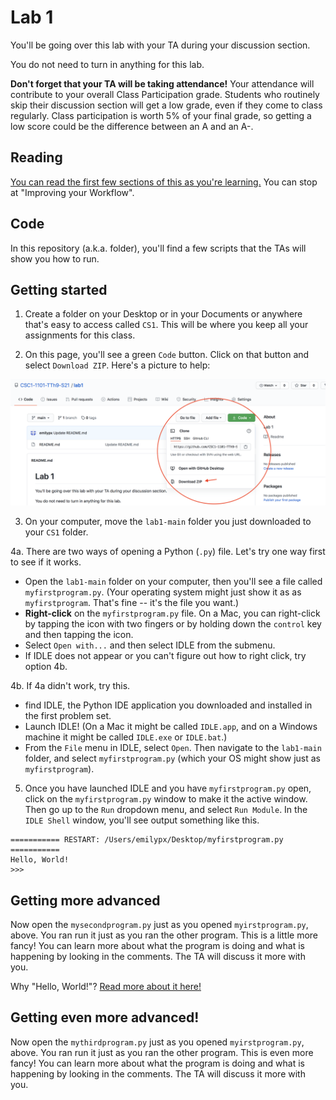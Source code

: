 # Lab 1

You'll be going over this lab with your TA during your discussion section.

You do not need to turn in anything for this lab.

**Don't forget that your TA will be taking attendance!** Your attendance will contribute to your overall Class Participation grade. Students who routinely skip their discussion section will get a low grade, even if they come to class regularly. Class participation is worth 5% of your final grade, so getting a low score could be the difference between an A and an A-.

## Reading
[You can read the first few sections of this as you're learning.](https://realpython.com/python-idle/) You can stop at "Improving your Workflow".

## Code
In this repository (a.k.a. folder), you'll find a few scripts that the TAs will show you how to run.


## Getting started
1. Create a folder on your Desktop or in your Documents or anywhere that's easy to access called `CS1`. This will be where you keep all your assignments for this class.

2. On this page, you'll see a green `Code` button. Click on that button and select `Download ZIP`. Here's a picture to help:

<img src="picture1.png" width="600">


3. On your computer, move the ``lab1-main`` folder you just downloaded to your `CS1` folder.

4a. There are two ways of opening a Python (``.py``) file. Let's try one way first to see if it works.

  * Open the `lab1-main` folder on your computer, then you'll see a file called `myfirstprogram.py`. (Your operating system might just show it as as `myfirstprogram`. That's fine -- it's the file you want.) 
  * **Right-click** on the `myfirstprogram.py` file. On a Mac, you can right-click by tapping the icon with two fingers or by holding down the ``control`` key and then tapping the icon.
  * Select `Open with...` and then select IDLE from the submenu.
  * If IDLE does not appear or you can't figure out how to right click, try option 4b.

4b. If 4a didn't work, try this. 
  * find IDLE, the Python IDE application you downloaded and installed in the first problem set. 
  * Launch IDLE! (On a Mac it might be called ``IDLE.app``, and on a Windows machine it might be called ``IDLE.exe`` or ``IDLE.bat``.)
  * From the `File` menu in IDLE, select `Open`. Then navigate to the `lab1-main` folder, and select `myfirstprogram.py` (which your OS might show just as `myfirstprogram`).
  
5. Once you have launched IDLE and you have `myfirstprogram.py` open, click on the `myfirstprogram.py` window to make it the active window. Then go up to the `Run` dropdown menu, and select `Run Module`. In the `IDLE Shell` window, you'll see output something like this.

```
=========== RESTART: /Users/emilypx/Desktop/myfirstprogram.py ===========
Hello, World!
>>> 
```

## Getting more advanced
Now open the `mysecondprogram.py` just as you opened `myirstprogram.py`, above. You ran run it just as you ran the other program. This is a little more fancy! You can learn more about what the program is doing and what is happening by looking in the comments. The TA will discuss it more with you.

Why "Hello, World!"? [Read more about it here!](https://en.wikipedia.org/wiki/%22Hello,_World!%22_program)

## Getting even more advanced!
Now open the `mythirdprogram.py` just as you opened `myirstprogram.py`, above. You ran run it just as you ran the other program. This is even more fancy! You can learn more about what the program is doing and what is happening by looking in the comments. The TA will discuss it more with you.






